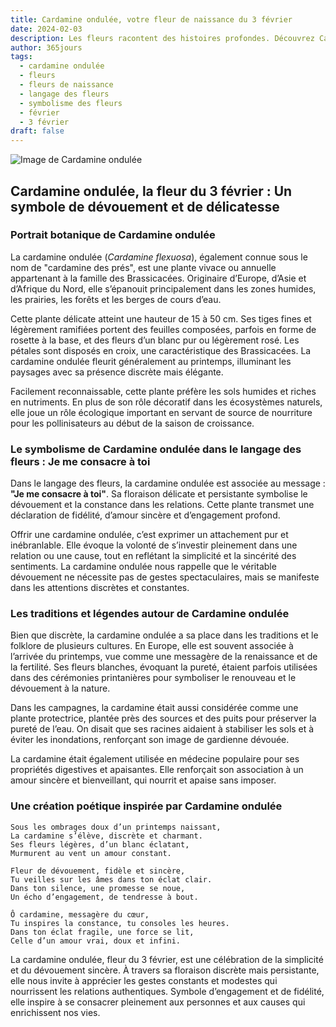 ```yaml
---
title: Cardamine ondulée, votre fleur de naissance du 3 février
date: 2024-02-03
description: Les fleurs racontent des histoires profondes. Découvrez Cardamine ondulée, votre fleur de naissance du 3 février, ses symboles et récits fascinants. Plongez dans sa signification et son langage unique dans l'art floral.
author: 365jours
tags:
  - cardamine ondulée
  - fleurs
  - fleurs de naissance
  - langage des fleurs
  - symbolisme des fleurs
  - février
  - 3 février
draft: false
---
```



![Image de Cardamine ondulée](https://cdn.pixabay.com/photo/2020/04/13/17/30/cuckoo-5039419_640.jpg#center)


## Cardamine ondulée, la fleur du 3 février : Un symbole de dévouement et de délicatesse

### Portrait botanique de Cardamine ondulée

La cardamine ondulée (_Cardamine flexuosa_), également connue sous le nom de "cardamine des prés", est une plante vivace ou annuelle appartenant à la famille des Brassicacées. Originaire d’Europe, d’Asie et d’Afrique du Nord, elle s’épanouit principalement dans les zones humides, les prairies, les forêts et les berges de cours d’eau.

Cette plante délicate atteint une hauteur de 15 à 50 cm. Ses tiges fines et légèrement ramifiées portent des feuilles composées, parfois en forme de rosette à la base, et des fleurs d’un blanc pur ou légèrement rosé. Les pétales sont disposés en croix, une caractéristique des Brassicacées. La cardamine ondulée fleurit généralement au printemps, illuminant les paysages avec sa présence discrète mais élégante.

Facilement reconnaissable, cette plante préfère les sols humides et riches en nutriments. En plus de son rôle décoratif dans les écosystèmes naturels, elle joue un rôle écologique important en servant de source de nourriture pour les pollinisateurs au début de la saison de croissance.

### Le symbolisme de Cardamine ondulée dans le langage des fleurs : Je me consacre à toi

Dans le langage des fleurs, la cardamine ondulée est associée au message : **"Je me consacre à toi"**. Sa floraison délicate et persistante symbolise le dévouement et la constance dans les relations. Cette plante transmet une déclaration de fidélité, d’amour sincère et d’engagement profond.

Offrir une cardamine ondulée, c’est exprimer un attachement pur et inébranlable. Elle évoque la volonté de s’investir pleinement dans une relation ou une cause, tout en reflétant la simplicité et la sincérité des sentiments. La cardamine ondulée nous rappelle que le véritable dévouement ne nécessite pas de gestes spectaculaires, mais se manifeste dans les attentions discrètes et constantes.

### Les traditions et légendes autour de Cardamine ondulée

Bien que discrète, la cardamine ondulée a sa place dans les traditions et le folklore de plusieurs cultures. En Europe, elle est souvent associée à l’arrivée du printemps, vue comme une messagère de la renaissance et de la fertilité. Ses fleurs blanches, évoquant la pureté, étaient parfois utilisées dans des cérémonies printanières pour symboliser le renouveau et le dévouement à la nature.

Dans les campagnes, la cardamine était aussi considérée comme une plante protectrice, plantée près des sources et des puits pour préserver la pureté de l’eau. On disait que ses racines aidaient à stabiliser les sols et à éviter les inondations, renforçant son image de gardienne dévouée.

La cardamine était également utilisée en médecine populaire pour ses propriétés digestives et apaisantes. Elle renforçait son association à un amour sincère et bienveillant, qui nourrit et apaise sans imposer.

### Une création poétique inspirée par Cardamine ondulée

```
Sous les ombrages doux d’un printemps naissant,  
La cardamine s’élève, discrète et charmant.  
Ses fleurs légères, d’un blanc éclatant,  
Murmurent au vent un amour constant.  

Fleur de dévouement, fidèle et sincère,  
Tu veilles sur les âmes dans ton éclat clair.  
Dans ton silence, une promesse se noue,  
Un écho d’engagement, de tendresse à bout.  

Ô cardamine, messagère du cœur,  
Tu inspires la constance, tu consoles les heures.  
Dans ton éclat fragile, une force se lit,  
Celle d’un amour vrai, doux et infini.  
```

La cardamine ondulée, fleur du 3 février, est une célébration de la simplicité et du dévouement sincère. À travers sa floraison discrète mais persistante, elle nous invite à apprécier les gestes constants et modestes qui nourrissent les relations authentiques. Symbole d’engagement et de fidélité, elle inspire à se consacrer pleinement aux personnes et aux causes qui enrichissent nos vies.